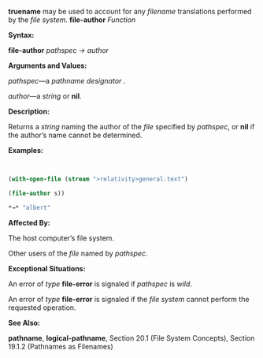 **truename** may be used to account for any *filename* translations performed by the *file system*. **file-author** *Function* 



**Syntax:** 



**file-author** *pathspec → author* 



**Arguments and Values:** 



*pathspec*—a *pathname designator* . 



*author*—a *string* or **nil**. 







 



 



**Description:** 



Returns a *string* naming the author of the *file* specified by *pathspec*, or **nil** if the author’s name cannot be determined. 



**Examples:**
```lisp
 

(with-open-file (stream ">relativity>general.text") 

(file-author s)) 

*→* "albert" 


```
**Affected By:** 



The host computer’s file system. 



Other users of the *file* named by *pathspec*. 



**Exceptional Situations:** 



An error of *type* **file-error** is signaled if *pathspec* is *wild*. 



An error of *type* **file-error** is signaled if the *file system* cannot perform the requested operation. 



**See Also:** 



**pathname**, **logical-pathname**, Section 20.1 (File System Concepts), Section 19.1.2 (Pathnames as Filenames) 



